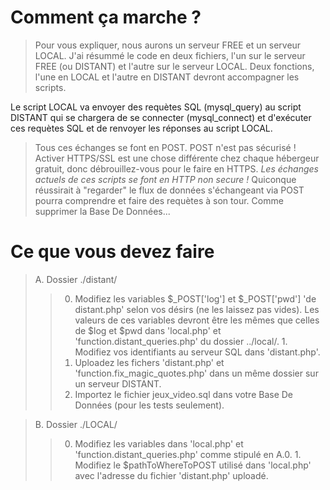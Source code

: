 # Comment ça marche ? #

> Pour vous expliquer, nous aurons un serveur FREE et un serveur LOCAL. J'ai résummé le code en deux fichiers, l'un sur le serveur FREE (ou DISTANT) et l'autre sur le serveur LOCAL. Deux fonctions, l'une en LOCAL et l'autre en DISTANT devront accompagner les scripts.

Le script LOCAL va envoyer des requètes SQL (mysql\_query) au script DISTANT qui se chargera de se connecter (mysql\_connect) et d'exécuter ces requètes SQL et de renvoyer les réponses au script LOCAL.

> Tous ces échanges se font en POST. POST n'est pas sécurisé !
Activer HTTPS/SSL est une chose différente chez chaque hébergeur gratuit, donc débrouillez-vous pour le faire en HTTPS. _Les échanges actuels de ces scripts se font en HTTP non secure !_ Quiconque réussirait à "regarder" le flux de données s'échangeant via POST pourra comprendre et faire des requètes à son tour. Comme supprimer la Base De Données...


# Ce que vous devez faire #

> A. Dossier ./distant/
> > 0. Modifiez les variables $_POST['log'] et $_POST['pwd'] 'de distant.php' selon vos désirs (ne les laissez pas vides). Les valeurs de ces variables devront être les mêmes que celles de $log et $pwd dans 'local.php' et 'function.distant\_queries.php' du dossier ../local/.
    1. Modifiez vos identifiants au serveur SQL dans 'distant.php'.
> > 2. Uploadez les fichers 'distant.php' et 'function.fix\_magic\_quotes.php' dans un même dossier sur un serveur DISTANT.
> > 3. Importez le fichier jeux\_video.sql dans votre Base De Données (pour les tests seulement).


> B. Dossier ./LOCAL/
> > 0. Modifiez les variables dans 'local.php' et 'function.distant\_queries.php' comme stipulé en A.0.
    1. Modifiez le $pathToWhereToPOST utilisé dans 'local.php' avec l'adresse du fichier 'distant.php' uploadé.